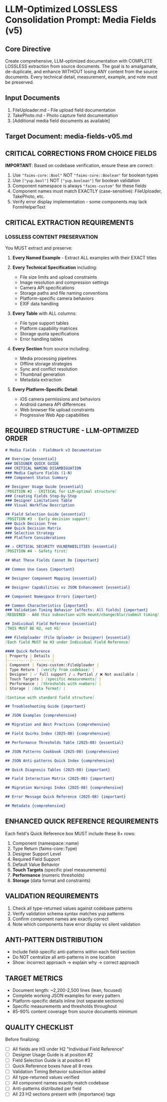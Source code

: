 # LLM-Optimized LOSSLESS Consolidation Prompt: Media Fields (v5)

## Core Directive
Create comprehensive, LLM-optimized documentation with COMPLETE LOSSLESS extraction from source documents. The goal is to amalgamate, de-duplicate, and enhance WITHOUT losing ANY content from the source documents. Every technical detail, measurement, example, and note must be preserved.

## Input Documents
1. FileUploader.md - File upload field documentation
2. TakePhoto.md - Photo capture field documentation
3. [Additional media field documents as available]

## Target Document: media-fields-v05.md

## CRITICAL CORRECTIONS FROM CHOICE FIELDS
**IMPORTANT**: Based on codebase verification, ensure these are correct:
1. Use `"faims-core::Bool"` NOT `"faims-core::Boolean"` for boolean types
2. Use `["yup.bool"]` NOT `["yup.boolean"]` for boolean validation
3. Component namespace is always `"faims-custom"` for these fields
4. Component names must match EXACTLY (case-sensitive): FileUploader, TakePhoto, etc.
5. Verify error display implementation - some components may lack FormHelperText

## CRITICAL EXTRACTION REQUIREMENTS

### LOSSLESS CONTENT PRESERVATION
You MUST extract and preserve:

1. **Every Named Example** - Extract ALL examples with their EXACT titles
2. **Every Technical Specification** including:
   - File size limits and upload constraints
   - Image resolution and compression settings
   - Camera API specifications
   - Storage paths and file naming conventions
   - Platform-specific camera behaviors
   - EXIF data handling

3. **Every Table** with ALL columns:
   - File type support tables
   - Platform capability matrices
   - Storage quota specifications
   - Error handling tables

4. **Every Section** from source including:
   - Media processing pipelines
   - Offline storage strategies
   - Sync and conflict resolution
   - Thumbnail generation
   - Metadata extraction

5. **Every Platform-Specific Detail**:
   - iOS camera permissions and behaviors
   - Android camera API differences
   - Web browser file upload constraints
   - Progressive Web App capabilities

## REQUIRED STRUCTURE - LLM-OPTIMIZED ORDER

```markdown
# Media Fields - Fieldmark v3 Documentation

## Overview {essential}
### DESIGNER QUICK GUIDE
### CRITICAL NAMING DISAMBIGUATION  
### Media Capture Fields (1-N)
### Component Status Summary

## Designer Usage Guide {essential}
[POSITION #2 - CRITICAL for LLM-optimal structure]
### Creating Fields Step-by-Step
### Designer Limitations Table
### Visual Workflow Description

## Field Selection Guide {essential}
[POSITION #3 - Early decision support]
### Quick Decision Tree
### Quick Decision Matrix
### Selection Strategy
### Platform Considerations

## ⚠️ CRITICAL SECURITY VULNERABILITIES {essential}
[POSITION #4 - Safety first]

## What These Fields Cannot Do {important}

## Common Use Cases {important}

## Designer Component Mapping {essential}

## Designer Capabilities vs JSON Enhancement {essential}

## Component Namespace Errors {important}

## Common Characteristics {important}
### Validation Timing Behavior [affects: All fields] {important}
[REQUIRED - Add this subsection with mount/change/blur/submit timing]

## Individual Field Reference {essential}
[THIS MUST BE H2, not H1]

### FileUploader (File Uploader in Designer) {essential}
[Each field MUST be H3 under Individual Field Reference]

#### Quick Reference
| Property | Details |
|----------|---------|
| Component | faims-custom::FileUploader |
| Type Return | [verify from codebase] |
| Designer | ✅ Full support / ⚠️ Partial / ❌ Not available |
| Touch Targets | [specific measurements] |
| Performance | [thresholds with numbers] |
| Storage | [data format] |

[Continue with standard field structure]

## Troubleshooting Guide {important}

## JSON Examples {comprehensive}

## Migration and Best Practices {comprehensive}

## Field Quirks Index (2025-08) {comprehensive}

## Performance Thresholds Table (2025-08) {essential}

## JSON Patterns Cookbook (2025-08) {comprehensive}

## JSON Anti-patterns Quick Index {comprehensive}

## Quick Diagnosis Tables (2025-08) {important}

## Field Interaction Matrix (2025-08) {important}

## Migration Warnings Index (2025-08) {comprehensive}

## Error Message Quick Reference (2025-08) {important}

## Metadata {comprehensive}
```

## ENHANCED QUICK REFERENCE REQUIREMENTS
Each field's Quick Reference box MUST include these 8+ rows:
1. Component (namespace::name)
2. Type Return (faims-core::Type)
3. Designer Support Level
4. Required Field Support
5. Default Value Behavior
6. **Touch Targets** (specific pixel measurements)
7. **Performance** (numeric thresholds)
8. **Storage** (data format and constraints)

## VALIDATION REQUIREMENTS
1. Check all type-returned values against codebase patterns
2. Verify validation schema syntax matches yup patterns
3. Confirm component names are exactly correct
4. Note which components have error display vs silent validation

## ANTI-PATTERN DISTRIBUTION
- Include field-specific anti-patterns within each field section
- Do NOT centralize all anti-patterns in one location
- Show: incorrect approach → explain why → correct approach

## TARGET METRICS
- Document length: ~2,200-2,500 lines (lean, focused)
- Complete working JSON examples for every pattern
- Platform-specific details inline (not separate sections)
- Specific measurements and thresholds throughout
- 85-90% content coverage from source documents minimum

## QUALITY CHECKLIST
Before finalizing:
- [ ] All fields are H3 under H2 "Individual Field Reference"
- [ ] Designer Usage Guide is at position #2
- [ ] Field Selection Guide is at position #3
- [ ] Quick Reference boxes have all 8 rows
- [ ] Validation Timing Behavior subsection added
- [ ] All type-returned values verified
- [ ] All component names exactly match codebase
- [ ] Anti-patterns distributed per field
- [ ] All 23 H2 sections present with {importance} tags